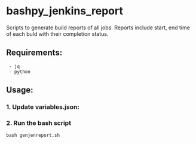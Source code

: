 # bashpy_jenkins_report
Scripts to generate build reports of all jobs. Reports include start, end time of each buld with their completion status.

## Requirements:
```
 - jq
 - python

```
## Usage:

### 1. Update variables.json:

### 2. Run the bash script

```
bash genjenreport.sh
```




